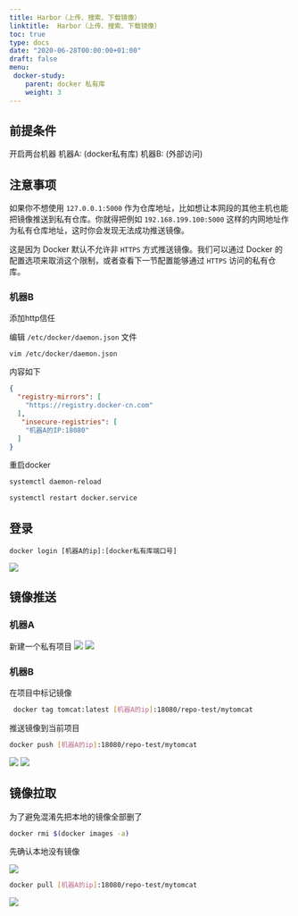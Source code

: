 ```yaml
---
title: Harbor（上传、搜索、下载镜像）
linktitle:  Harbor（上传、搜索、下载镜像）
toc: true
type: docs
date: "2020-06-28T00:00:00+01:00"
draft: false
menu:
 docker-study:
    parent: docker 私有库
    weight: 3
---
```

## 前提条件
开启两台机器
机器A: (docker私有库)
机器B: (外部访问)





## 注意事项

如果你不想使用 `127.0.0.1:5000` 作为仓库地址，比如想让本网段的其他主机也能把镜像推送到私有仓库。你就得把例如 `192.168.199.100:5000` 这样的内网地址作为私有仓库地址，这时你会发现无法成功推送镜像。

这是因为 Docker 默认不允许非 `HTTPS` 方式推送镜像。我们可以通过 Docker 的配置选项来取消这个限制，或者查看下一节配置能够通过 `HTTPS` 访问的私有仓库。

### 机器B
添加http信任

编辑 `/etc/docker/daemon.json` 文件

```
vim /etc/docker/daemon.json
```
内容如下
```json
{
  "registry-mirrors": [
    "https://registry.docker-cn.com"
  ],
   "insecure-registries": [
    "机器A的IP:18080"
  ]
}
```

重启docker

```bash
systemctl daemon-reload
```

```bash
systemctl restart docker.service
```
## 登录
```
docker login [机器A的ip]:[docker私有库端口号]
```

![](/img/docker/54.jpg)

## 镜像推送


### 机器A
新建一个私有项目
![](/img/docker/51.jpg)
![](/img/docker/52.jpg)


### 机器B
在项目中标记镜像
```bash
 docker tag tomcat:latest [机器A的ip]:18080/repo-test/mytomcat
```
推送镜像到当前项目
```bash
docker push [机器A的ip]:18080/repo-test/mytomcat
```
![](/img/docker/57.jpg)
![](/img/docker/58.jpg)

## 镜像拉取

为了避免混淆先把本地的镜像全部删了
```bash
docker rmi $(docker images -a)
```

先确认本地没有镜像

![](/img/docker/59.jpg)


```bash
docker pull [机器A的ip]:18080/repo-test/mytomcat
```
![](/img/docker/60.jpg)